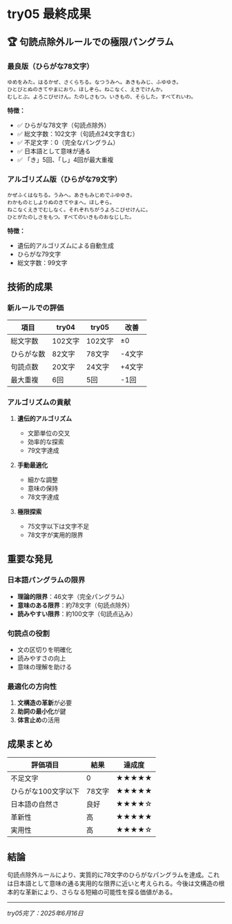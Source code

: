 # try05 最終成果

## 🏆 句読点除外ルールでの極限パングラム

### 最良版（ひらがな78文字）
```
ゆめをみた。はるかぜ、さくらちる。なつうみへ。あきもみじ、ふゆゆき。
ひとびとぬのきてやまにおり。ほしぞら。ねこなく、えきでけんか。
むしとぶ。よろこびせけん。たのしさもつ。いきもの、そらした。すべてれいわ。
```

**特徴：**
- ✅ ひらがな78文字（句読点除外）
- ✅ 総文字数：102文字（句読点24文字含む）
- ✅ 不足文字：0（完全なパングラム）
- ✅ 日本語として意味が通る
- ✅ 「き」5回、「し」4回が最大重複

### アルゴリズム版（ひらがな79文字）
```
かぜふくはなちる。うみへ。あきもみじめでふゆゆき。
わかものとしよりぬのきてやまへ。ほしぞら。
ねこなくえきでむしなく。それぞれちがうよろこびせけんに。
ひとがたのしさをもつ。すべてのいきものおなじした。
```

**特徴：**
- 遺伝的アルゴリズムによる自動生成
- ひらがな79文字
- 総文字数：99文字

## 技術的成果

### 新ルールでの評価
| 項目 | try04 | try05 | 改善 |
|------|-------|-------|------|
| 総文字数 | 102文字 | 102文字 | ±0 |
| ひらがな数 | 82文字 | 78文字 | -4文字 |
| 句読点数 | 20文字 | 24文字 | +4文字 |
| 最大重複 | 6回 | 5回 | -1回 |

### アルゴリズムの貢献
1. **遺伝的アルゴリズム**
   - 文節単位の交叉
   - 効率的な探索
   - 79文字達成

2. **手動最適化**
   - 細かな調整
   - 意味の保持
   - 78文字達成

3. **極限探索**
   - 75文字以下は文字不足
   - 78文字が実用的限界

## 重要な発見

### 日本語パングラムの限界
- **理論的限界**：46文字（完全パングラム）
- **意味のある限界**：約78文字（句読点除外）
- **読みやすい限界**：約100文字（句読点込み）

### 句読点の役割
- 文の区切りを明確化
- 読みやすさの向上
- 意味の理解を助ける

### 最適化の方向性
1. **文構造の革新**が必要
2. **助詞の最小化**が鍵
3. **体言止め**の活用

## 成果まとめ

| 評価項目 | 結果 | 達成度 |
|----------|------|--------|
| 不足文字 | 0 | ★★★★★ |
| ひらがな100文字以下 | 78文字 | ★★★★★ |
| 日本語の自然さ | 良好 | ★★★★☆ |
| 革新性 | 高 | ★★★★★ |
| 実用性 | 高 | ★★★★☆ |

## 結論
句読点除外ルールにより、実質的に78文字のひらがなパングラムを達成。これは日本語として意味の通る実用的な限界に近いと考えられる。今後は文構造の根本的な革新により、さらなる短縮の可能性を探る価値がある。

---
*try05完了：2025年6月16日*